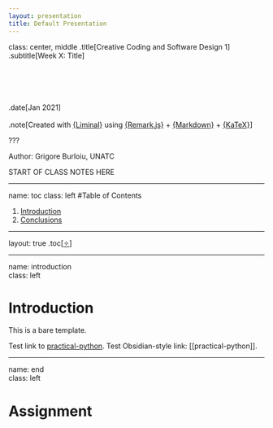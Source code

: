 ```yaml
---
layout: presentation
title: Default Presentation
---
```


class: center, middle
.title[Creative Coding and Software Design 1]     
.subtitle[Week X: Title]
<br/><br/><br/><br/><br/><br/>
.date[Jan 2021] 
<br/><br/>
.note[Created with [{Liminal}](https://github.com/jonathanlilly/liminal) using [{Remark.js}](http://remarkjs.com/) + [{Markdown}](https://github.com/adam-p/markdown-here/wiki/Markdown-Cheatsheet) +  [{KaTeX}](https://katex.org)]

???

Author: Grigore Burloiu, UNATC

START OF CLASS NOTES HERE
    
---
name: toc
class: left
#Table of Contents        
      
1. [Introduction](#introduction)
1. [Conclusions](#conclusions)

        
<!-- Comment out the next slide if you don't want the Table of Contents link -->         
---
layout: true  .toc[[&#10023;](#toc)]
        
---
name: introduction  
class: left
#  Introduction

This is a bare template.

Test link to [practical-python](../practical-python).
Test Obsidian-style link: [[practical-python]].

---

name: end       
class: left
#  Assignment